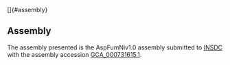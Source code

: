 []{#assembly}

Assembly
--------

The assembly presented is the AspFumNiv1.0 assembly submitted to
[INSDC](http://www.insdc.org) with the assembly accession
[GCA\_000731615.1](http://www.ebi.ac.uk/ena/data/view/GCA_000731615.1).
